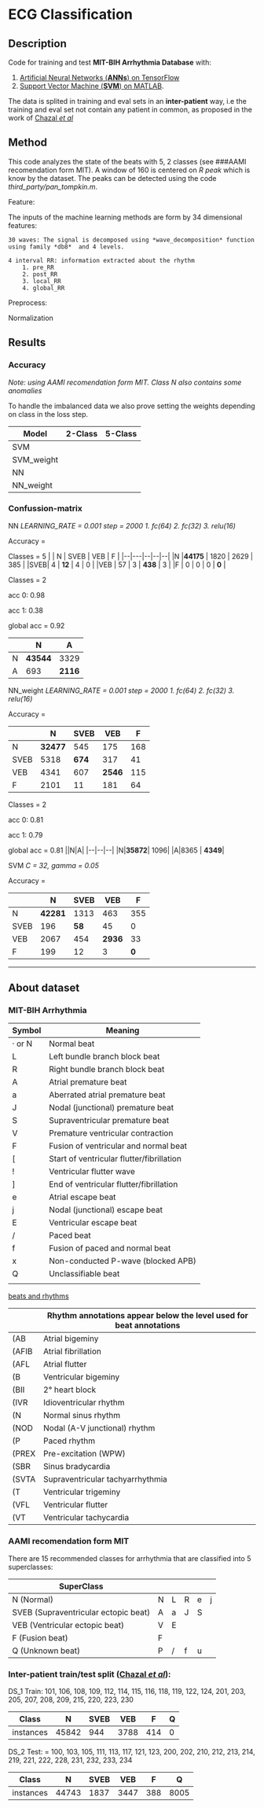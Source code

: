 # ECG Classification 

## Description
Code for training and test **MIT-BIH Arrhythmia Database** with:
1. [Artificial Neural Networks (**ANNs**) on TensorFlow](tensorflow/README.md)
2. [Support Vector Machine (**SVM**) on MATLAB](matlab/README.md).

The data is splited in training and eval sets in an **inter-patient** way, i.e the training and eval set not contain any patient in common, as proposed in the work of [Chazal *et al*](http://ieeexplore.ieee.org/stamp/stamp.jsp?arnumber=1306572)

## Method
This code analyzes the state of the beats with 5, 2 classes (see ###AAMI recomendation form MIT). A window of 160 is centered on *R peak* which is know by the dataset. 
The peaks can be detected using the code *third_party/pan_tompkin.m*. 

Feature:

The inputs of the machine learning methods are form by 34 dimensional features:

    30 waves: The signal is decomposed using *wave_decomposition* function using family *db8*  and 4 levels. 

    4 interval RR: information extracted about the rhythm 
        1. pre_RR
        2. post_RR
        3. local_RR
        4. global_RR

Preprocess:

Normalization

## Results

### Accuracy 

*Note: using AAMI recomendation form MIT. Class N also contains some anomalies*

To handle the imbalanced data we also prove setting the weights depending on class in the loss step.

|Model|2-Class|5-Class|
|-----|-------|-------|
|SVM  | | |
|SVM_weight  | | |
|NN  | | |
|NN_weight  | | |

### Confussion-matrix


NN
*LEARNING_RATE = 0.001 step = 2000   1. fc(64) 2. fc(32) 3. relu(16)*

Accuracy = 

Classes = 5
| | N | SVEB | VEB | F |
|--|---|--|--|--|
|N   |**44175** | 1820 | 2629  | 385 |
|SVEB|    4 |  **12** |    4  |   0 |
|VEB |   57 |    3 |  **438**  |   3 |
|F   |    0 |    0 |    0  |  **0** |


Classes = 2

acc 0: 0.98

acc 1: 0.38

global acc = 0.92

||N|A|
|--|--|--|
|N|**43544**|  3329|
|A|693 | **2116**|


NN_weight
*LEARNING_RATE = 0.001 step = 2000   1. fc(64) 2. fc(32) 3. relu(16)*

Accuracy = 

| | N | SVEB | VEB | F |
|--|---|--|--|--|
|N   | **32477** |545| 175|168 |
|SVEB| 5318  |**674**|317|41|
|VEB | 4341  | 607  |**2546**|115
|F| 2101|11 |181|64|**0**|


Classes = 2

acc 0: 0.81

acc 1: 0.79

global acc = 0.81
||N|A|
|--|--|--|
|N|**35872**|  1096|
|A|8365 | **4349**|





SVM *C = 32, gamma = 0.05*

Accuracy = 

| | N | SVEB | VEB | F |
|--|---|--|--|--|
|N | **42281** |1313 |463|355|
|SVEB|196 |**58**| 45|0 |
|VEB|2067|454|**2936**|33|
|F|199|12|3|**0**|





____

## About dataset

### MIT-BIH Arrhythmia 

| Symbol|   Meaning                                     |
|-------|-----------------------------------------------|
|· or N |	Normal beat                                 |
|L      |   Left bundle branch block beat               |
|R      |	Right bundle branch block beat              |
|A      |	Atrial premature beat                       |
|a      |	Aberrated atrial premature beat             |
|J      |	Nodal (junctional) premature beat           |
|S      |	Supraventricular premature beat             |
|V      |	Premature ventricular contraction           |
|F      |	Fusion of ventricular and normal beat       |
|[      |	Start of ventricular flutter/fibrillation   |
|!      |	Ventricular flutter wave                    |
|]      |	End of ventricular flutter/fibrillation     |
|e      |	Atrial escape beat                          |
|j      |	Nodal (junctional) escape beat              |
|E      |	Ventricular escape beat                     |
|/      |	Paced beat                                  |
|f      |	Fusion of paced and normal beat             |
|x      |	Non-conducted P-wave (blocked APB)          |
|Q      |	Unclassifiable beat                         |
||      |	Isolated QRS-like artifact                  |

[beats and rhythms](https://physionet.org/physiobank/database/html/mitdbdir/tables.htm#allrhythms)

||Rhythm annotations appear below the level used for beat annotations|
|-|-------------------------------------------------------------------|
|(AB |	    Atrial bigeminy|
|(AFIB |	Atrial fibrillation|
|(AFL|	Atrial flutter|
|(B|	    Ventricular bigeminy|
|(BII|	2° heart block|
|(IVR|	Idioventricular rhythm|
|(N|	    Normal sinus rhythm|
|(NOD|	Nodal (A-V junctional) rhythm|
|(P|	    Paced rhythm|
|(PREX|	Pre-excitation (WPW)|
|(SBR|	Sinus bradycardia|
|(SVTA|	Supraventricular tachyarrhythmia|
|(T|	    Ventricular trigeminy|
|(VFL|	Ventricular flutter|
|(VT|	    Ventricular tachycardia

### AAMI recomendation form MIT 
There are 15 recommended classes for arrhythmia that are classified into 5 superclasses: 

| SuperClass| | | | | | 
|------|--------|---|---|---|---|
| N  (Normal)  | N      | L | R | e | j |
| SVEB (Supraventricular ectopic beat) | A      | a | J | S |   |
| VEB  (Ventricular ectopic beat)| V      | E |   |   |   |
| F    (Fusion beat) | F      |   |   |   |   |
| Q   (Unknown beat)  | P      | / | f | u |   |   


### Inter-patient train/test split ([Chazal *et al*](http://ieeexplore.ieee.org/stamp/stamp.jsp?arnumber=1306572)):
DS_1 Train: 101, 106, 108, 109, 112, 114, 115, 116, 118, 119, 122, 124, 201, 203, 205, 207, 208, 209, 215, 220, 223, 230

| Class|N|SVEB|VEB|F|Q|
|------|-|-|-|-|-|
| instances| 45842|944|3788|414|0|    
 
DS_2 Test: = 100, 103, 105, 111, 113, 117, 121, 123, 200, 202, 210, 212, 213, 214, 219, 221, 222, 228, 231, 232, 233, 234

| Class|N|SVEB|VEB|F|Q|
|------|-|-|-|-|-|
| instances| 44743|1837|3447|388|8005|    
 

